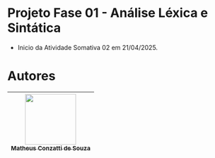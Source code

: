 # Projeto Fase 01 - Análise Léxica e Sintática

- Inicio da Atividade Somativa 02 em 21/04/2025.

# Autores

| [<img loading="lazy" src="https://avatars.githubusercontent.com/u/73480995?s=400&u=59cdf2580e9db08617dd13ea6b14e5ed2086fde8&v=4" width=115><br><sub>Matheus Conzatti de Souza</sub>](https://github.com/Matheus-Conzatti) |  
| :---: |